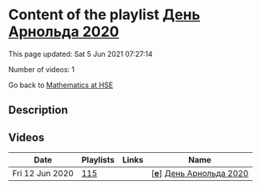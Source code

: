 # Content of the playlist [День Арнольда 2020](https://youtube.com/playlist?list=PLq3E5oubNNoALamnf10_M5rhtmz6DjW6p)

This page updated: Sat 5 Jun 2021 07:27:14

Number of videos: 1

Go back to [Mathematics at HSE](./README.md)

## Description



## Videos

|Date|Playlists|Links|Name|
|---|---|---|---|
| Fri&nbsp;12&nbsp;Jun&nbsp;2020 | [115](./playlists/115.md "День Арнольда 2020") |  | [[**e**](https://studio.youtube.com/video/4rGPRRdJQtI/edit)] [День Арнольда 2020](https://youtube.com/watch?v=4rGPRRdJQtI&list=PLq3E5oubNNoALamnf10_M5rhtmz6DjW6p "") |

